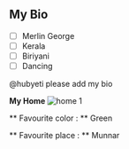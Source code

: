 ## My Bio
- [ ] Merlin George
- [ ] Kerala
- [ ] Biriyani
- [ ] Dancing

@hubyeti  please add my bio

**My Home**
![home 1](https://cloud.githubusercontent.com/assets/13497719/11686087/1dae0226-9ea4-11e5-9909-c1abcf22c7f4.png)

** Favourite color : ** Green

** Favourite place : ** Munnar

